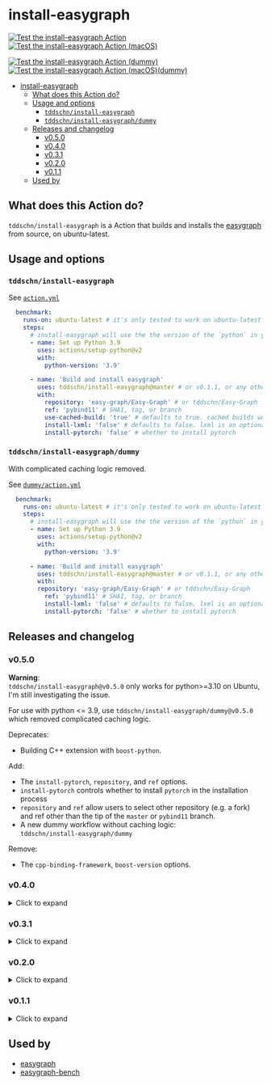# install-easygraph


[![Test the install-easygraph Action](https://github.com/tddschn/install-easygraph/actions/workflows/test.yaml/badge.svg)](https://github.com/tddschn/install-easygraph/actions/workflows/test.yaml)
[![Test the install-easygraph Action (macOS)](https://github.com/tddschn/install-easygraph/actions/workflows/test-macos.yaml/badge.svg)](https://github.com/tddschn/install-easygraph/actions/workflows/test-macos.yaml)

[![Test the install-easygraph Action (dummy)](https://github.com/tddschn/install-easygraph/actions/workflows/test-dummy.yaml/badge.svg)](https://github.com/tddschn/install-easygraph/actions/workflows/test-dummy.yaml)
[![Test the install-easygraph Action (macOS)(dummy)](https://github.com/tddschn/install-easygraph/actions/workflows/test-macos-dummy.yaml/badge.svg)](https://github.com/tddschn/install-easygraph/actions/workflows/test-macos-dummy.yaml)


- [install-easygraph](#install-easygraph)
  - [What does this Action do?](#what-does-this-action-do)
  - [Usage and options](#usage-and-options)
    - [`tddschn/install-easygraph`](#tddschninstall-easygraph)
    - [`tddschn/install-easygraph/dummy`](#tddschninstall-easygraphdummy)
  - [Releases and changelog](#releases-and-changelog)
    - [v0.5.0](#v050)
    - [v0.4.0](#v040)
    - [v0.3.1](#v031)
    - [v0.2.0](#v020)
    - [v0.1.1](#v011)
  - [Used by](#used-by)

## What does this Action do?

`tddschn/install-easygraph` is a Action that builds and installs the [easygraph](https://github.com/easy-graph/Easy-Graph) from source, on ubuntu-latest.

## Usage and options

### `tddschn/install-easygraph`

See [`action.yml`](./action.yml)

```yaml
  benchmark:
    runs-on: ubuntu-latest # it's only tested to work on ubuntu-latest
    steps:
      # install-easygraph will use the the version of the `python` in your path
      - name: Set up Python 3.9
        uses: actions/setup-python@v2
        with:
          python-version: '3.9'

      - name: 'Build and install easygraph'
        uses: tddschn/install-easygraph@master # or v0.1.1, or any other ref
        with:
          repository: 'easy-graph/Easy-Graph' # or tddschn/Easy-Graph
          ref: 'pybind11' # SHA1, tag, or branch
          use-cached-build: 'true' # defaults to true. cached builds won't be used for anything other than 'true'.
          install-lxml: 'false' # defaults to false. lxml is an optional dependency that doesn't provide wheel for macOS, installing it on macOS takes several minutes.
          install-pytorch: 'false' # whether to install pytorch
```

### `tddschn/install-easygraph/dummy`

With complicated caching logic removed.

See [`dummy/action.yml`](./dummy/action.yml)

```yaml
  benchmark:
    runs-on: ubuntu-latest # it's only tested to work on ubuntu-latest
    steps:
      # install-easygraph will use the the version of the `python` in your path
      - name: Set up Python 3.9
        uses: actions/setup-python@v2
        with:
          python-version: '3.9'

      - name: 'Build and install easygraph'
        uses: tddschn/install-easygraph@master # or v0.1.1, or any other ref
        with:
        repository: 'easy-graph/Easy-Graph' # or tddschn/Easy-Graph
          ref: 'pybind11' # SHA1, tag, or branch
          install-lxml: 'false' # defaults to false. lxml is an optional dependency that doesn't provide wheel for macOS, installing it on macOS takes several minutes.
          install-pytorch: 'false' # whether to install pytorch
```

## Releases and changelog

### v0.5.0

**Warning**:  
`tddschn/install-easygraph@v0.5.0` only works for python>=3.10 on Ubuntu, I'm still investigating the issue.

For use with python <= 3.9, use `tddschn/install-easygraph/dummy@v0.5.0`  
which removed complicated caching logic.

Deprecates:
- Building C++ extension with `boost-python`.

Add:
- The `install-pytorch`, `repository`, and `ref` options.
- `install-pytorch` controls whether to install `pytorch` in the installation process
- `repository` and `ref` allow users to select other repository (e.g. a fork) and ref other than the tip of the `master` or `pybind11` branch.
- A new dummy workflow without caching logic:  
  `tddschn/install-easygraph/dummy`
  
Remove:
- The `cpp-binding-framework`, `boost-version` options.

### v0.4.0

<details>
  <summary>Click to expand</summary>

  Add:
  - macOS support when using `pybind11` as `cpp-binding-framework`.
  - The `install-lxml` option.
  
  
  
  Tested on ubuntu-latest with the following combination of options (note that `python-version` is not an option of this action):
  
  ```yaml
      matrix:
      python-version: ["3.7", "3.8", "3.9", "3.10"]
      cpp-binding-framework: ["pybind11"]
      include:
        - use-cached-build: 'true'
  ```
  
  
  Tested on ubuntu-latest with the following combination of options (note that `python-version` is not an option of this action):
  
  ```yaml
      matrix:
          python-version: ["3.7", "3.8", "3.9", "3.10"]
          cpp-binding-framework: ["pybind11", "boost-python"]
          use-cached-build: ["true", "false"]
  ```
<!-- Two important rules:
Make sure you have an empty line after the closing </summary> tag, otherwise the markdown/code blocks won't show correctly.
Make sure you have an empty line after the closing </details> tag if you have multiple collapsible sections. -->
</details>


### v0.3.1

<details>
  <summary>Click to expand</summary>

  Fix:
  - The checking out this action repository step in v0.3.0
  
  Add:
  - Caches built egg directory and dependencies under `site-packages`,  
    greatly speed up the action to ~23 seconds.  
    Without caching,  
    building with `pybind11` takes ~90 s, and building with `boost-python` takes over 3 minutes.
  - The `use-cached-build` option to control whether to use the cache.
  
  The caches are identified with the combination of:  
  - the easygraph commit SHA1 they were built against
  - the python version (`sys.version`)
  
  The release was designed to work with [easygraph](https://github.com/easy-graph/Easy-Graph) before the `pybind11` branch is merged into master (which hasn't happened when this release was created).
  
  Tested on ubuntu-latest with the following combination of options (note that `python-version` is not an option of this action):
  
  ```yaml
        matrix:
          python-version: ["3.7", "3.8", "3.9"]
          cpp-binding-framework: ["pybind11", "boost-python"]
          use-cached-build: ["true", "false"]
  ```
<!-- Two important rules:
Make sure you have an empty line after the closing </summary> tag, otherwise the markdown/code blocks won't show correctly.
Make sure you have an empty line after the closing </details> tag if you have multiple collapsible sections. -->
</details>


### v0.2.0

<details>
  <summary>Click to expand</summary>

  Changes from v0.1.1:
  - Remove `easygraph-checkout-path` option  
    The action will delete the checked out easygraph source code after building and installing.
  - Add Action branding
  
  The release was designed to work with [easygraph](https://github.com/easy-graph/Easy-Graph) before the `pybind11` branch is merged into master (which hasn't happened when this release was created).
<!-- Two important rules:
Make sure you have an empty line after the closing </summary> tag, otherwise the markdown/code blocks won't show correctly.
Make sure you have an empty line after the closing </details> tag if you have multiple collapsible sections. -->
</details>


### v0.1.1

<details>
  <summary>Click to expand</summary>

  The v0.1.1 release has been tested and proved to work on these configurations on ubuntu-latest:
  ```
          python-version: ["3.7", "3.8", "3.9"]
          cpp-binding-framework: ["pybind11", "boost-python"]
  ```
  The release was designed to work with [easygraph](https://github.com/easy-graph/Easy-Graph) before the `pybind11` branch is merged into master (which hasn't happened when this release was created).
<!-- Two important rules:
Make sure you have an empty line after the closing </summary> tag, otherwise the markdown/code blocks won't show correctly.
Make sure you have an empty line after the closing </details> tag if you have multiple collapsible sections. -->
</details>


## Used by

- [easygraph](https://github.com/easy-graph/Easy-Graph)
- [easygraph-bench](https://tddschn/easygraph-bench)
